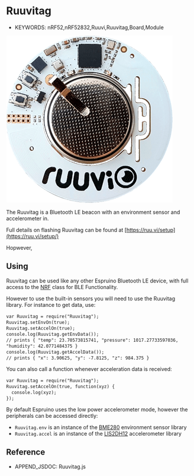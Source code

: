 <!--- Copyright (c) 2017 Gordon Williams, Pur3 Ltd. See the file LICENSE for copying permission. -->
Ruuvitag
========

* KEYWORDS: nRF52,nRF52832,Ruuvi,Ruuvitag,Board,Module

![Ruuvitag](Ruuvitag/board.png)

The Ruuvitag is a Bluetooth LE beacon with an environment sensor and accelerometer in.

Full details on flashing Ruuvitag can be found at [https://ruu.vi/setup](https://ruu.vi/setup/)

Hopwever, 


Using
-----

Ruuvitag can be used like any other Espruino Bluetooth LE device, with full access to the [NRF](http://www.espruino.com/Reference#NRF) class for BLE Functionality.

However to use the built-in sensors you will need to use the Ruuvitag library. For instance to get data, use:

```
var Ruuvitag = require("Ruuvitag");
Ruuvitag.setEnvOn(true);
Ruuvitag.setAccelOn(true);
console.log(Ruuvitag.getEnvData());
// prints { "temp": 23.70573815741, "pressure": 1017.27733597036, "humidity": 42.0771484375 }
console.log(Ruuvitag.getAccelData());
// prints { "x": 3.90625, "y": -7.8125, "z": 984.375 }
```

You can also call a function whenever acceleration data is received:

```
var Ruuvitag = require("Ruuvitag");
Ruuvitag.setAccelOn(true, function(xyz) {
  console.log(xyz);
});
```

By default Espruino uses the low power accelerometer mode, however the peripherals can be accessed directly:

* `Ruuvitag.env` is an instance of the [BME280](/BME280) environment sensor library
* `Ruuvitag.accel` is an instance of the [LIS2DH12](/LIS2DH12) accelerometer library


Reference
---------
 
* APPEND_JSDOC: Ruuvitag.js
